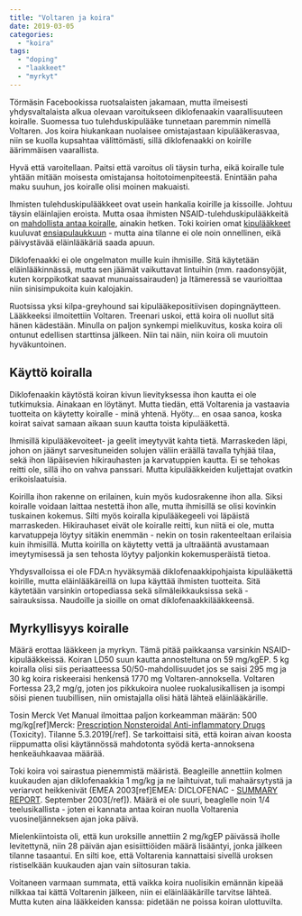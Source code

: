 ```yaml
---
title: "Voltaren ja koira"
date: 2019-03-05
categories: 
  - "koira"
tags: 
  - "doping"
  - "laakkeet"
  - "myrkyt"
---
```


Törmäsin Facebookissa ruotsalaisten jakamaan, mutta ilmeisesti yhdysvaltalaista alkua olevaan varoitukseen diklofenaakin vaarallisuuteen koiralle. Suomessa tuo tulehduskipulääke tunnetaan paremmin nimellä Voltaren. Jos koira hiukankaan nuolaisee omistajastaan kipulääkerasvaa, niin se kuolla kupsahtaa välittömästi, sillä diklofenaakki on koirille äärimmäisen vaarallista.

<!--more-->

Hyvä että varoitellaan. Paitsi että varoitus oli täysin turha, eikä koiralle tule yhtään mitään moisesta omistajansa hoitotoimenpiteestä. Enintään paha maku suuhun, jos koiralle olisi moinen makuaisti.

Ihmisten tulehduskipulääkkeet ovat usein hankalia koirille ja kissoille. Johtuu täysin eläinlajien eroista. Mutta osaa ihmisten NSAID-tulehduskipulääkkeitä on [mahdollista antaa koiralle](https://www.katiska.eu/terveys/laakkeet-terveys/ihmisten-kipulaakkeet/), ainakin hetken. Toki koirien omat [kipulääkkeet](https://www.katiska.eu/tieto/laakkeet/tulehduskipulaakkeet/) kuuluvat [ensiapulaukkuun](https://www.katiska.eu/tieto/itsehoito/koiran-ensiapulaukku/) - mutta aina tilanne ei ole noin onnellinen, eikä päivystävää eläinlääkäriä saada apuun.

Diklofenaakki ei ole ongelmaton muille kuin ihmisille. Sitä käytetään eläinlääkinnässä, mutta sen jäämät vaikuttavat lintuihin (mm. raadonsyöjät, kuten korppikotkat saavat munuaissairauden) ja Itämeressä se vaurioittaa niin sinisimpukoita kuin kalojakin.

Ruotsissa yksi kilpa-greyhound sai kipulääkepositiivisen dopingnäytteen. Lääkkeeksi ilmoitettiin Voltaren. Treenari uskoi, että koira oli nuollut sitä hänen kädestään. Minulla on paljon synkempi mielikuvitus, koska koira oli ontunut edellisen starttinsa jälkeen. Niin tai näin, niin koira oli muutoin hyväkuntoinen.

## Käyttö koiralla

Diklofenaakin käytöstä koiran kivun lievityksessa ihon kautta ei ole tutkimuksia. Ainakaan en löytänyt. Mutta tiedän, että Voltarenia ja vastaavia tuotteita on käytetty koiralle - minä yhtenä. Hyöty... en osaa sanoa, koska koirat saivat samaan aikaan suun kautta toista kipulääkettä.

Ihmisillä kipulääkevoiteet- ja geelit imeytyvät kahta tietä. Marraskeden läpi, johon on jäänyt sarvesituneiden solujen väliin eräällä tavalla tyhjää tilaa, sekä ihon läpäisevien hikirauhasten ja karvatuppien kautta. Ei se tehokas reitti ole, sillä iho on vahva panssari. Mutta kipulääkkeiden kuljettajat ovatkin erikoislaatuisia.

Koirilla ihon rakenne on erilainen, kuin myös kudosrakenne ihon alla. Siksi koiralle voidaan laittaa nestettä ihon alle, mutta ihmisillä se olisi kovinkin tuskainen kokemus. Silti myös koiralla kipulääkegeeli voi läpäistä marraskeden. Hikirauhaset eivät ole koiralle reitti, kun niitä ei ole, mutta karvatuppeja löytyy sitäkin enemmän - nekin on tosin rakenteeltaan erilaisia kuin ihmisillä. Mutta koirilla on käytetty vettä ja ultraääntä avustamaan imeytymisessä ja sen tehosta löytyy paljonkin kokemusperäistä tietoa.

Yhdysvalloissa ei ole FDA:n hyväksymää diklofenaakkipohjaista kipulääkettä koirille, mutta eläinlääkäreillä on lupa käyttää ihmisten tuotteita. Sitä käytetään varsinkin ortopediassa sekä silmäleikkauksissa sekä -sairauksissa. Naudoille ja sioille on omat diklofenaakkilääkkeensä.

## Myrkyllisyys koiralle

Määrä erottaa lääkkeen ja myrkyn. Tämä pitää paikkaansa varsinkin NSAID-kipulääkkeissä. Koiran LD50 suun kautta annosteltuna on 59 mg/kgEP. 5 kg koiralla olisi siis periaatteessa 50/50-mahdollisuudet jos se saisi 295 mg ja 30 kg koira riskeeraisi henkensä 1770 mg Voltaren-annoksella. Voltaren Fortessa 23,2 mg/g, joten jos pikkukoira nuolee ruokalusikallisen ja isompi söisi pienen tuubillisen, niin omistajalla olisi hätä lähteä eläinlääkärille.

Tosin Merck Vet Manual ilmoittaa paljon korkeamman määrän: 500 mg/kg\[ref\]Merck: [Prescription Nonsteroidal Anti-inflammatory Drugs](https://www.msdvetmanual.com/toxicology/toxicities-from-human-drugs/prescription-nonsteroidal-anti-inflammatory-drugs-toxicity) (Toxicity). Tilanne 5.3.2019\[/ref\]. Se tarkoittaisi sitä, että koiran aivan koosta riippumatta olisi käytännössä mahdotonta syödä kerta-annoksena henkeäuhkaavaa määrää.

Toki koira voi sairastua pienemmistä määristä. Beagleille annettiin kolmen kuukauden ajan diklofenaakkia 1 mg/kg ja ne laihtuivat, tuli mahaärsytystä ja veriarvot heikkenivät (EMEA 2003\[ref\]EMEA: DICLOFENAC - [SUMMARY REPORT](https://www.ema.europa.eu/en/documents/mrl-report/diclofenac-summary-report-committee-veterinary-medicinal-products_en.pdf). September 2003\[/ref\]). Määrä ei ole suuri, beaglelle noin 1/4 teelusikallista - joten ei kannata antaa koiran nuolla Voltarenia vuosineljänneksen ajan joka päivä.

Mielenkiintoista oli, että kun uroksille annettiin 2 mg/kgEP päivässä iholle levitettynä, niin 28 päivän ajan esisiittiöiden määrä lisääntyi, jonka jälkeen tilanne tasaantui. En silti koe, että Voltarenia kannattaisi sivellä uroksen ristiselkään kuukauden ajan vain siitosuran takia.

Voitaneen varmaan summata, että vaikka koira nuolisikin emännän kipeää nilkkaa tai kättä Voltarenin jälkeen, niin ei eläinlääkärille tarvitse lähteä. Mutta kuten aina lääkkeiden kanssa: pidetään ne poissa koiran ulottuvilta.
